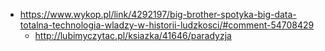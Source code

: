- https://www.wykop.pl/link/4292197/big-brother-spotyka-big-data-totalna-technologia-wladzy-w-historii-ludzkosci/#comment-54708429
  - http://lubimyczytac.pl/ksiazka/41646/paradyzja